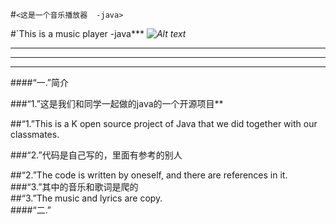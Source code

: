 #`<这是一个音乐播放器  -java>`   

#`This is a music player -java***
*![Alt text](/path/to/img.jpg)*
***
---
***
####“一.”简介  

###“1.”这是我们和同学一起做的java的一个开源项目**  

##“1.”This is a K open source project of Java that we did together with our classmates.  

###“2.”代码是自己写的，里面有参考的别人  

##“2.”The code is written by oneself, and there are references in it.  
###“3.”其中的音乐和歌词是爬的  
##“3.”The music and lyrics are copy.  
####“二.”




